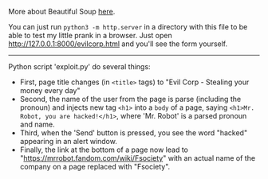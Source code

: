 More about Beautiful Soup [here](https://www.crummy.com/software/BeautifulSoup/bs4/doc/).

You can just run `python3 -m http.server` in a directory 
with this file to be able to test 
my little prank in a browser. Just open
http://127.0.0.1:8000/evilcorp.html and you'll see the form yourself. 
___

Python script 'exploit.py' do several things:

- First, page title changes (in `<title>` tags) to "Evil Corp - Stealing 
  your money every day"
- Second, the name of the user from the page is parse (including the pronoun)
  and injects new tag `<h1>`
  into a `body` of a page, saying `<h1>Mr. Robot, you are hacked!</h1>`, 
  where 'Mr. Robot' is a parsed pronoun
  and name.
- Third, when the 'Send' button is pressed, 
  you see the word "hacked" appearing in an alert window.
- Finally, the link at the bottom of a page now lead to "https://mrrobot.fandom.com/wiki/Fsociety" with 
  an actual name of the company on a page replaced with "Fsociety".
